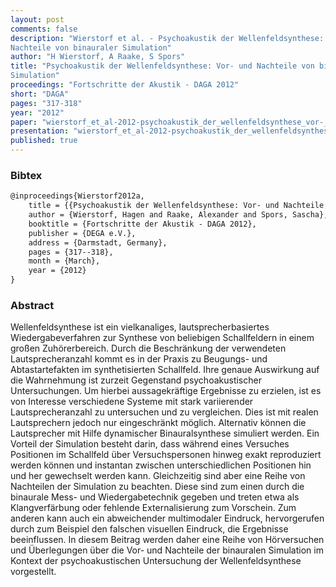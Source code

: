 ```yaml
---
layout: post
comments: false
description: "Wierstorf et al. - Psychoakustik der Wellenfeldsynthese: Vor- und
Nachteile von binauraler Simulation"
author: "H Wierstorf, A Raake, S Spors"
title: "Psychoakustik der Wellenfeldsynthese: Vor- und Nachteile von binauraler
Simulation"
proceedings: "Fortschritte der Akustik - DAGA 2012"
short: "DAGA"
pages: "317-318"
year: "2012"
paper: "wierstorf_et_al-2012-psychoakustik_der_wellenfeldsynthese_vor-_und_nachteile_von_binauraler_simulation.pdf"
presentation: "wierstorf_et_al-2012-psychoakustik_der_wellenfeldsynthese_vor-_und_nachteile_von_binauraler_simulation-presentation.pdf"
published: true
---
```


### Bibtex

```latex
@inproceedings{Wierstorf2012a,
    title = {{Psychoakustik der Wellenfeldsynthese: Vor- und Nachteile von binauraler Simulation}},
    author = {Wierstorf, Hagen and Raake, Alexander and Spors, Sascha},
    booktitle = {Fortschritte der Akustik - DAGA 2012},
    publisher = {DEGA e.V.},
    address = {Darmstadt, Germany},
    pages = {317--318},
    month = {March},
    year = {2012}
}
```

### Abstract

Wellenfeldsynthese ist ein vielkanaliges, lautsprecherbasiertes
Wiedergabeverfahren zur Synthese von beliebigen Schallfeldern in einem großen
Zuhörerbereich. Durch die Beschränkung der verwendeten Lautsprecheranzahl kommt
es in der Praxis zu Beugungs- und Abtastartefakten im synthetisierten
Schallfeld. Ihre genaue Auswirkung auf die Wahrnehmung ist zurzeit Gegenstand
psychoakustischer Untersuchungen.  Um hierbei aussagekräftige Ergebnisse zu
erzielen, ist es von Interesse verschiedene Systeme mit stark variierender
Lautsprecheranzahl zu untersuchen und zu vergleichen. Dies ist mit realen
Lautsprechern jedoch nur eingeschränkt möglich. Alternativ können die
Lautsprecher mit Hilfe dynamischer Binauralsynthese simuliert werden. Ein
Vorteil der Simulation besteht darin, dass während eines Versuches Positionen im
Schallfeld über Versuchspersonen hinweg exakt reproduziert werden können und
instantan zwischen unterschiedlichen Positionen hin und her gewechselt werden
kann. Gleichzeitig sind aber eine Reihe von Nachteilen der Simulation zu
beachten. Diese sind zum einen durch die binaurale Mess- und Wiedergabetechnik
gegeben und treten etwa als Klangverfärbung oder fehlende Externalisierung zum
Vorschein. Zum anderen kann auch ein abweichender multimodaler Eindruck,
hervorgerufen durch zum Beispiel den falschen visuellen Eindruck, die Ergebnisse
beeinflussen. In diesem Beitrag werden daher eine Reihe von Hörversuchen und
Überlegungen über die Vor- und Nachteile der binauralen Simulation im Kontext
der psychoakustischen Untersuchung der Wellenfeldsynthese vorgestellt.
